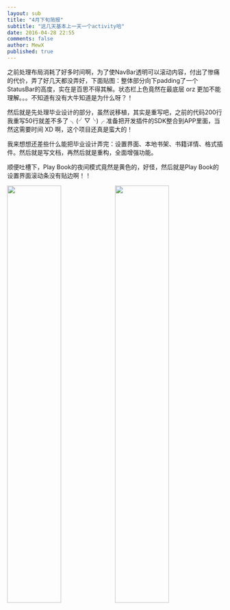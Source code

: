 ```yaml
---
layout: sub
title: "4月下旬简报"
subtitle: "这几天基本上一天一个activity哈"
date: 2016-04-28 22:55
comments: false
author: MewX
published: true
---
```


之前处理布局消耗了好多时间啊，为了使NavBar透明可以滚动内容，付出了惨痛的代价，弄了好几天都没弄好，下面贴图：整体部分向下padding了一个StatusBar的高度，实在是百思不得其解。状态栏上色竟然在最底层 orz 更加不能理解。。。不知道有没有大牛知道是为什么呀？！

然后就是先处理毕业设计的部分，虽然说移植，其实是重写吧，之前的代码200行我重写50行就差不多了 ╮(╯▽╰)╭ 准备把开发插件的SDK整合到APP里面，当然这需要时间 XD 啊，这个项目还真是蛮大的！

我来想想还差些什么能把毕业设计弄完：设置界面、本地书架、书籍详情、格式插件。然后就是写文档，再然后就是重构，全面增强功能。

顺便吐槽下，Play Book的夜间模式竟然是黄色的，好怪，然后就是Play Book的设置界面滚动条没有贴边啊！！

<img src="{{ site.baseurl }}images/post/Screenshot_2016-04-15-15-48-26.jpg" max-height="360px" width = "50%" height = "50%" /><img src="{{ site.baseurl }}images/post/Screenshot_2016-04-15-15-48-47.jpg" max-height="360px" width = "50%" height = "50%" />
